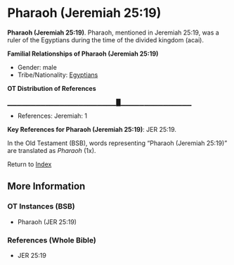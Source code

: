 # Pharaoh (Jeremiah 25:19)
**Pharaoh (Jeremiah 25:19)**. 
Pharaoh, mentioned in Jeremiah 25:19, was a ruler of the Egyptians during the time of the divided kingdom (acai). 




**Familial Relationships of Pharaoh (Jeremiah 25:19)**


* Gender: male
* Tribe/Nationality: [Egyptians](../../../groups/md/acai/Egypt.md)


**OT Distribution of References**

▁▁▁▁▁▁▁▁▁▁▁▁▁▁▁▁▁▁▁▁▁▁▁█▁▁▁▁▁▁▁▁▁▁▁▁▁▁▁
* References: Jeremiah: 1



**Key References for Pharaoh (Jeremiah 25:19)**: 
JER 25:19. 


In the Old Testament (BSB), words representing “Pharaoh (Jeremiah 25:19)” are translated as 
*Pharaoh* (1x). 




Return to [Index](00-Index.md)

## More Information

### OT Instances (BSB)

* Pharaoh (JER 25:19)



### References (Whole Bible)

* JER 25:19



